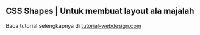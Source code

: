 <h2>CSS Shapes | Untuk membuat layout ala majalah</h2>
<p>Baca tutorial selengkapnya di <a href="http://www.tutorial-webdesign.com/cara-mudah-mengunakan-css-shapes-layout-web-ala-majalah">tutorial-webdesign.com</a></p>
